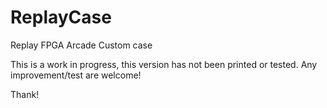 # ReplayCase
Replay FPGA Arcade Custom case

This is a work in progress, this version has not been printed or tested.
Any improvement/test are welcome!

Thank!
